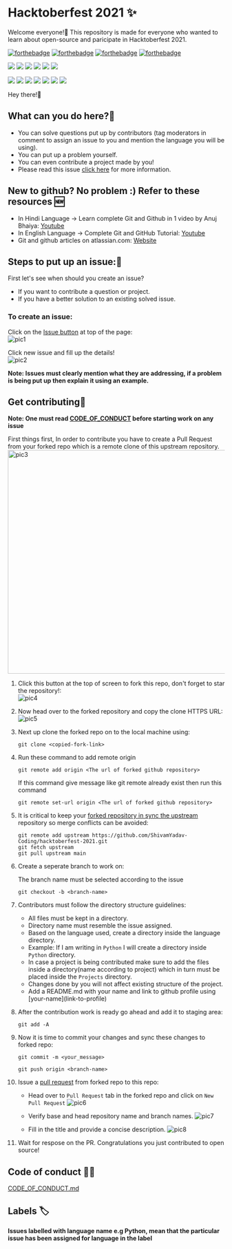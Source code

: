 # Hacktoberfest 2021 ✨
Welcome everyone!:raised_hands: This repository is made for everyone who wanted to learn about open-source and paricipate in Hacktoberfest 2021.

[![forthebadge](https://forthebadge.com/images/badges/built-by-developers.svg)](https://forthebadge.com)
[![forthebadge](https://forthebadge.com/images/badges/built-with-love.svg)](https://forthebadge.com)
[![forthebadge](https://forthebadge.com/images/badges/for-you.svg)](https://forthebadge.com)
[![forthebadge](https://forthebadge.com/images/badges/powered-by-coffee.svg)](https://forthebadge.com)

![](https://img.shields.io/maintenance/yes/2021)
![](https://img.shields.io/github/issues/ShivamYadav-Coding/hacktoberfest-2021?color=%23F74700)
![](https://img.shields.io/github/stars/ShivamYadav-Coding/hacktoberfest-2021)
![](https://img.shields.io/github/contributors/ShivamYadav-Coding/hacktoberfest-2021)
![](https://img.shields.io/github/issues-pr/ShivamYadav-Coding/hacktoberfest-2021)
![](https://img.shields.io/github/last-commit/ShivamYadav-Coding/hacktoberfest-2021)

![](https://img.shields.io/badge/Python-green)
![](https://img.shields.io/badge/Kotline-cyan)
![](https://img.shields.io/badge/Java-blue)
![](https://img.shields.io/badge/C-yellowgreen)
![](https://img.shields.io/badge/C++-blueviolet)
![](https://img.shields.io/badge/Csharp-red)
![](https://img.shields.io/badge/Js-yellow)

Hey there!👋 

## What can you do here?🧐
* You can solve questions put up by contributors (tag moderators in comment to assign an issue to you and mention the language you will be using).
* You can put up a problem yourself.
* You can even contribute a project made by you!
* Please read this issue [click here](https://github.com/ShivamYadav-Coding/hacktoberfest-2021/issues/7) for more information.

## New to github? No problem :) Refer to these resources 🆕
* In Hindi Language -> Learn complete Git and Github in 1 video by Anuj Bhaiya: [Youtube](https://www.youtube.com/watch?v=uaeKhfhYE0U&ab_channel=AnujBhaiya)
* In English Language -> Complete Git and GitHub Tutorial: [Youtube](https://www.youtube.com/watch?v=apGV9Kg7ics&ab_channel=KunalKushwaha)
* Git and github articles on atlassian.com: [Website](https://www.atlassian.com/git/tutorials)

## Steps to put up an issue:📑

First let's see when should you create an issue?
* If you want to contribute a question or project.
* If you have a better solution to an existing solved issue.

### To create an issue:

Click on the [Issue button](https://github.com/ShivamYadav-Coding/hacktoberfest-2021/issues) at top of the page:<br>
![pic1](https://user-images.githubusercontent.com/69135897/135752015-4a227b0f-0681-4f8a-bde6-9d6a3c3723d5.png)

Click new issue and fill up the details!<br>
![pic2](https://user-images.githubusercontent.com/69135897/135752032-9d34c5b4-5539-4ea2-8ee0-bf0eb331831d.png)

__Note: Issues must clearly mention what they are addressing, if a problem is being put up then explain it using an example.__

## Get contributing🤩

__Note: One must read [CODE_OF_CONDUCT](https://github.com/ShivamYadav-Coding/hacktoberfest-2021/blob/main/CODE_OF_CONDUCT.md) before starting work on any issue__

First things first, In order to contribute you have to create a Pull Request from your forked repo which is a remote clone of this upstream repository.<br>
<img width="520" alt="pic3" src="https://user-images.githubusercontent.com/69135897/135800140-b70ee453-9b53-48e9-bac2-62258678cf80.png">

1. Click this button at the top of screen to fork this repo, don't forget to star the repository!:<br>
![pic4](https://user-images.githubusercontent.com/69135897/135800163-8e87a0f3-1643-4b54-aac5-2cbd81edfffa.jpg)

2. Now head over to the forked repository and copy the clone HTTPS URL:<br>
![pic5](https://user-images.githubusercontent.com/69135897/135800183-b3102af5-8ed6-4e81-8711-9fb13309e87e.png)

3. Next up clone the forked repo on to the local machine using:<br>

    ``git clone <copied-fork-link>``

4. Run these command to add remote origin
   ```
   git remote add origin <The url of forked github repository>
   ```
   If this command give message like git remote already exist then run this command
   ```
   git remote set-url origin <The url of forked github repository>
   ```
   
5. It is critical to keep your [forked repository in sync the upstream](https://www.freecodecamp.org/news/how-to-sync-your-fork-with-the-original-git-repository/) repository so merge conflicts can be avoided:
    ```
    git remote add upstream https://github.com/ShivamYadav-Coding/hacktoberfest-2021.git
    git fetch upstream
    git pull upstream main
    ```
    
6. Create a seperate branch to work on:<br>

    The branch name must be selected according to the issue<br>

    ``git checkout -b <branch-name>``

7. Contributors must follow the directory structure guidelines:
    * All files must be kept in a directory.
    * Directory name must resemble the issue assigned.
    * Based on the language used, create a directory inside the language directory.
    * Example: If I am writing in `Python` I will create a directory inside `Python` directory.
    * In case a project is being contributed make sure to add the files inside a directory(name according to project) which in turn must be placed inside the `Projects` directory.
    * Changes done by you will not affect existing structure of the project.
    * Add a README.md with your name and link to github profile using \[your-name](link-to-profile)

8. After the contribution work is ready go ahead and add it to staging area:<br>

    ``git add -A``

9. Now it is time to commit your changes and sync these changes to forked repo:<br>

    ``git commit -m <your_message>``

    ``git push origin <branch-name>`` 


10. Issue a [pull request](https://www.atlassian.com/git/tutorials/making-a-pull-request) from forked repo to this repo:<br>
    * Head over to `Pull Request` tab in the forked repo and click on `New Pull Request`
       ![pic6](https://user-images.githubusercontent.com/69135897/135800300-c2a07e53-3679-467a-a260-9237befc4ef7.png)

    * Verify base and head repository name and branch names.
        ![pic7](https://user-images.githubusercontent.com/69135897/135800315-513bd4ec-da4c-4fab-aa8a-721861d9cff0.png)

    * Fill in the title and provide a concise description.
        ![pic8](https://user-images.githubusercontent.com/69135897/135800336-3a00ca91-d219-4959-8a50-266930e44fa8.png)
    
11. Wait for respose on the PR. Congratulations you just contributed to open source!


## Code of conduct 👨‍💻
[CODE_OF_CONDUCT.md](https://github.com/ShivamYadav-Coding/hacktoberfest-2021/blob/main/CODE_OF_CONDUCT.md)

## Labels 🏷

__Issues labelled with language name e.g Python, mean that the particular issue has been assigned for language in the label__
